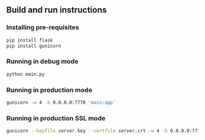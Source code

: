 ## Build and run instructions

### Installing pre-requisites

```bash
pip install flask
pip install gunicorn
```

### Running in debug mode

```bash
python main.py
```

### Running in production mode

```bash
gunicorn -w 4 -b 0.0.0.0:7770 'main:app'
```

### Running in production SSL mode

```bash
gunicorn --keyfile server.key --certfile server.crt -w 4 -b 0.0.0.0:7770 'main:app'
```
